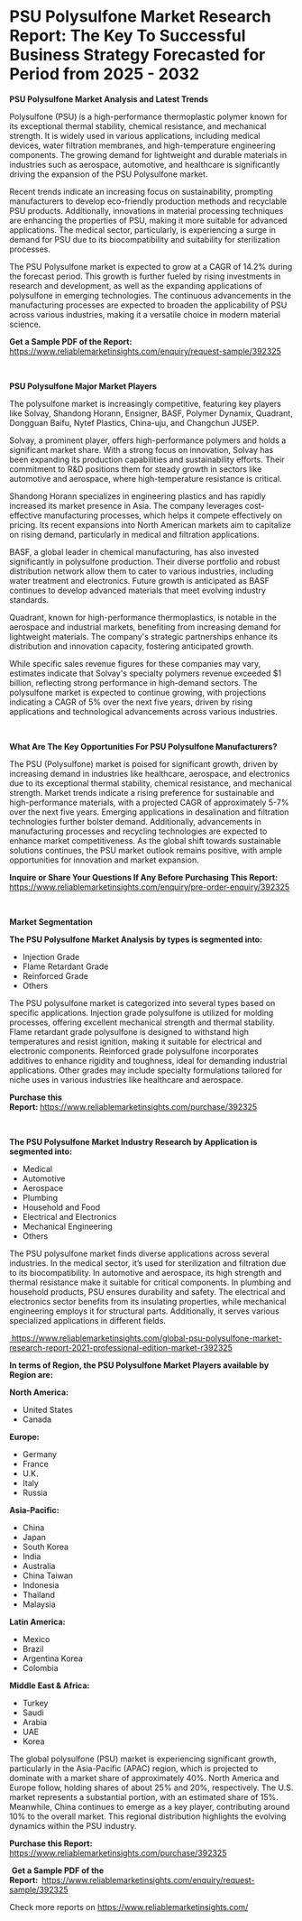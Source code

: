 <p><h1>PSU Polysulfone Market Research Report: The Key To Successful Business Strategy Forecasted for Period from 2025 - 2032</h1></p><p><strong>PSU Polysulfone Market Analysis and Latest Trends</strong></p>
<p><p>Polysulfone (PSU) is a high-performance thermoplastic polymer known for its exceptional thermal stability, chemical resistance, and mechanical strength. It is widely used in various applications, including medical devices, water filtration membranes, and high-temperature engineering components. The growing demand for lightweight and durable materials in industries such as aerospace, automotive, and healthcare is significantly driving the expansion of the PSU Polysulfone market.</p><p>Recent trends indicate an increasing focus on sustainability, prompting manufacturers to develop eco-friendly production methods and recyclable PSU products. Additionally, innovations in material processing techniques are enhancing the properties of PSU, making it more suitable for advanced applications. The medical sector, particularly, is experiencing a surge in demand for PSU due to its biocompatibility and suitability for sterilization processes.</p><p>The PSU Polysulfone market is expected to grow at a CAGR of 14.2% during the forecast period. This growth is further fueled by rising investments in research and development, as well as the expanding applications of polysulfone in emerging technologies. The continuous advancements in the manufacturing processes are expected to broaden the applicability of PSU across various industries, making it a versatile choice in modern material science.</p></p>
<p><strong>Get a Sample PDF of the Report:&nbsp;</strong> <a href="https://www.reliablemarketinsights.com/enquiry/request-sample/392325?utm_campaign=1887&utm_medium=2&utm_source=Github&utm_content=ia&utm_term=17012025&utm_id=psu-polysulfone">https://www.reliablemarketinsights.com/enquiry/request-sample/392325</a></p>
<p>&nbsp;</p>
<p><strong>PSU Polysulfone Major Market Players</strong></p>
<p><p>The polysulfone market is increasingly competitive, featuring key players like Solvay, Shandong Horann, Ensigner, BASF, Polymer Dynamix, Quadrant, Dongguan Baifu, Nytef Plastics, China-uju, and Changchun JUSEP. </p><p>Solvay, a prominent player, offers high-performance polymers and holds a significant market share. With a strong focus on innovation, Solvay has been expanding its production capabilities and sustainability efforts. Their commitment to R&D positions them for steady growth in sectors like automotive and aerospace, where high-temperature resistance is critical.</p><p>Shandong Horann specializes in engineering plastics and has rapidly increased its market presence in Asia. The company leverages cost-effective manufacturing processes, which helps it compete effectively on pricing. Its recent expansions into North American markets aim to capitalize on rising demand, particularly in medical and filtration applications.</p><p>BASF, a global leader in chemical manufacturing, has also invested significantly in polysulfone production. Their diverse portfolio and robust distribution network allow them to cater to various industries, including water treatment and electronics. Future growth is anticipated as BASF continues to develop advanced materials that meet evolving industry standards.</p><p>Quadrant, known for high-performance thermoplastics, is notable in the aerospace and industrial markets, benefiting from increasing demand for lightweight materials. The company's strategic partnerships enhance its distribution and innovation capacity, fostering anticipated growth.</p><p>While specific sales revenue figures for these companies may vary, estimates indicate that Solvay's specialty polymers revenue exceeded $1 billion, reflecting strong performance in high-demand sectors. The polysulfone market is expected to continue growing, with projections indicating a CAGR of 5% over the next five years, driven by rising applications and technological advancements across various industries.</p></p>
<p>&nbsp;</p>
<p><strong>What Are The Key Opportunities For PSU Polysulfone Manufacturers?</strong></p>
<p><p>The PSU (Polysulfone) market is poised for significant growth, driven by increasing demand in industries like healthcare, aerospace, and electronics due to its exceptional thermal stability, chemical resistance, and mechanical strength. Market trends indicate a rising preference for sustainable and high-performance materials, with a projected CAGR of approximately 5-7% over the next five years. Emerging applications in desalination and filtration technologies further bolster demand. Additionally, advancements in manufacturing processes and recycling technologies are expected to enhance market competitiveness. As the global shift towards sustainable solutions continues, the PSU market outlook remains positive, with ample opportunities for innovation and market expansion.</p></p>
<p><strong>Inquire or Share Your Questions If Any Before Purchasing This Report:</strong> <a href="https://www.reliablemarketinsights.com/enquiry/pre-order-enquiry/392325?utm_campaign=1887&utm_medium=2&utm_source=Github&utm_content=ia&utm_term=17012025&utm_id=psu-polysulfone">https://www.reliablemarketinsights.com/enquiry/pre-order-enquiry/392325</a></p>
<p>&nbsp;</p>
<p><strong>Market Segmentation</strong></p>
<p><strong>The PSU Polysulfone Market Analysis by types is segmented into:</strong></p>
<p><ul><li>Injection Grade</li><li>Flame Retardant Grade</li><li>Reinforced Grade</li><li>Others</li></ul></p>
<p><p>The PSU polysulfone market is categorized into several types based on specific applications. Injection grade polysulfone is utilized for molding processes, offering excellent mechanical strength and thermal stability. Flame retardant grade polysulfone is designed to withstand high temperatures and resist ignition, making it suitable for electrical and electronic components. Reinforced grade polysulfone incorporates additives to enhance rigidity and toughness, ideal for demanding industrial applications. Other grades may include specialty formulations tailored for niche uses in various industries like healthcare and aerospace.</p></p>
<p><strong>Purchase this Report:&nbsp;</strong><a href="https://www.reliablemarketinsights.com/purchase/392325?utm_campaign=1887&utm_medium=2&utm_source=Github&utm_content=ia&utm_term=17012025&utm_id=psu-polysulfone">https://www.reliablemarketinsights.com/purchase/392325</a></p>
<p>&nbsp;</p>
<p><strong>The PSU Polysulfone Market Industry Research by Application is segmented into:</strong></p>
<p><ul><li>Medical</li><li>Automotive</li><li>Aerospace</li><li>Plumbing</li><li>Household and Food</li><li>Electrical and Electronics</li><li>Mechanical Engineering</li><li>Others</li></ul></p>
<p><p>The PSU polysulfone market finds diverse applications across several industries. In the medical sector, it’s used for sterilization and filtration due to its biocompatibility. In automotive and aerospace, its high strength and thermal resistance make it suitable for critical components. In plumbing and household products, PSU ensures durability and safety. The electrical and electronics sector benefits from its insulating properties, while mechanical engineering employs it for structural parts. Additionally, it serves various specialized applications in different fields.</p></p>
<p><a href="https://www.reliablemarketinsights.com/global-psu-polysulfone-market-research-report-2021-professional-edition-market-r392325?utm_campaign=1887&utm_medium=2&utm_source=Github&utm_content=ia&utm_term=17012025&utm_id=psu-polysulfone">&nbsp;https://www.reliablemarketinsights.com/global-psu-polysulfone-market-research-report-2021-professional-edition-market-r392325</a></p>
<p><strong>In terms of Region, the PSU Polysulfone Market Players available by Region are:</strong></p>
<p>
    <p> <strong> North America: </strong>
        <ul>
            <li>United States</li>
            <li>Canada</li>
        </ul>
        </p> 
    <p> <strong> Europe: </strong>
        <ul>
            <li>Germany</li>
            <li>France</li>
            <li>U.K.</li>
            <li>Italy</li>
            <li>Russia</li>
        </ul>
        </p> 
    <p> <strong> Asia-Pacific: </strong>
        <ul>
            <li>China</li>
            <li>Japan</li>
            <li>South Korea</li>
            <li>India</li>
            <li>Australia</li>
            <li>China Taiwan</li>
            <li>Indonesia</li>
            <li>Thailand</li>
            <li>Malaysia</li>
        </ul>
        </p> 
    <p> <strong> Latin America: </strong>
        <ul>
            <li>Mexico</li>
            <li>Brazil</li>
            <li>Argentina Korea</li>
            <li>Colombia</li>
        </ul>
        </p> 
    <p> <strong> Middle East & Africa: </strong>
        <ul>
            <li>Turkey</li>
            <li>Saudi</li>
            <li>Arabia</li>
            <li>UAE</li>
            <li>Korea</li>
        </ul>
    </p>
    </p>
<p><p>The global polysulfone (PSU) market is experiencing significant growth, particularly in the Asia-Pacific (APAC) region, which is projected to dominate with a market share of approximately 40%. North America and Europe follow, holding shares of about 25% and 20%, respectively. The U.S. market represents a substantial portion, with an estimated share of 15%. Meanwhile, China continues to emerge as a key player, contributing around 10% to the overall market. This regional distribution highlights the evolving dynamics within the PSU industry.</p></p>
<p><strong>Purchase this Report: </strong><a href="https://www.reliablemarketinsights.com/purchase/392325?utm_campaign=1887&utm_medium=2&utm_source=Github&utm_content=ia&utm_term=17012025&utm_id=psu-polysulfone">https://www.reliablemarketinsights.com/purchase/392325</a></p>
<p>&nbsp;<strong>Get a Sample PDF of the Report:&nbsp;&nbsp;</strong><a href="https://www.reliablemarketinsights.com/enquiry/request-sample/392325?utm_campaign=1887&utm_medium=2&utm_source=Github&utm_content=ia&utm_term=17012025&utm_id=psu-polysulfone">https://www.reliablemarketinsights.com/enquiry/request-sample/392325</a></p>
<p><strong></strong></p>
<p>Check more reports on <a href="https://www.reliablemarketinsights.com/?utm_campaign=1887&utm_medium=2&utm_source=Github&utm_content=ia&utm_term=17012025&utm_id=psu-polysulfone">https://www.reliablemarketinsights.com/</a></p>